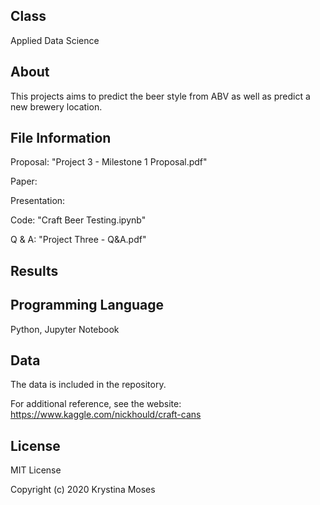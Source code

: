## Class
Applied Data Science

## About
This projects aims to predict the beer style from ABV as well as predict a new brewery location.

## File Information
Proposal: "Project 3 - Milestone 1 Proposal.pdf"

Paper: 

Presentation: 

Code: "Craft Beer Testing.ipynb"

Q & A: "Project Three - Q&A.pdf"

## Results

## Programming Language
Python, Jupyter Notebook

## Data
The data is included in the repository.

For additional reference, see the website: https://www.kaggle.com/nickhould/craft-cans

## License
MIT License

Copyright (c) 2020 Krystina Moses

